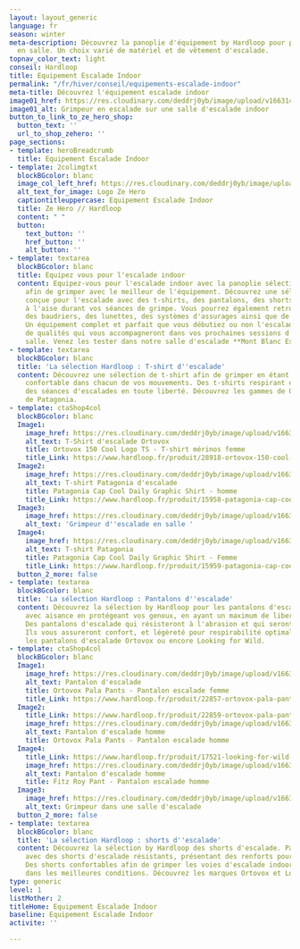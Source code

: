 ```yaml
---
layout: layout_generic
language: fr
season: winter
meta-description: Découvrez la panoplie d'équipement by Hardloop pour pratiquez l'escalade
  en salle. Un choix varié de matériel et de vêtement d'escalade.
topnav_color_text: light
conseil: Hardloop
title: Equipement Escalade Indoor
permalink: "/fr/hiver/conseil/equipements-escalade-indoor"
meta-title: Découvrez l'équipement escalade indoor
image01_href: https://res.cloudinary.com/deddrj0yb/image/upload/v1663140695/website/Hardloop/rahadiansyah-3yusFdVTtQ8-unsplash.jpg
image01_alt: Grimpeur en escalade sur une salle d'escalade indoor
button_to_link_to_ze_hero_shop:
  button_text: ''
  url_to_shop_zehero: ''
page_sections:
- template: heroBreadcrumb
  title: Equipement Escalade Indoor
- template: 2colimgtxt
  blockBGcolor: blanc
  image_col_left_href: https://res.cloudinary.com/deddrj0yb/image/upload/v1640094644/website/logo/Sur%20fond%20clair/logo-ze-hero-horizontal_4_a3dhvk.png
  alt_text_for_image: Logo Ze Hero
  captiontitleuppercase: Equipement Escalade Indoor
  title: Ze Hero // Hardloop
  content: " "
  button:
    text_button: ''
    href_button: ''
    alt_button: ''
- template: textarea
  blockBGcolor: blanc
  title: Equipez vous pour l'escalade indoor
  content: Equipez-vous pour l'escalade indoor avec la panoplie sélectionnez par [**Hardloop**](https://www.hardloop.fr/),
    afin de grimper avec le meilleur de l'équipement. Découvrez une sélection de vêtement
    conçue pour l'escalade avec des t-shirts, des pantalons, des shorts afin d'être
    à l'aise durant vos séances de grimpe. Vous pourrez également retrouver des chaussons,
    des baudriers, des lunettes, des systèmes d'assurages ainsi que de la magnésie.
    Un équipement complet et parfait que vous débutiez ou non l'escalade. Des produits
    de qualités qui vous accompagneront dans vos prochaines sessions d'escalade en
    salle. Venez les tester dans notre salle d'escalade **Mont Blanc Escalade**.
- template: textarea
  blockBGcolor: blanc
  title: 'La sélection Hardloop : T-shirt d''escalade'
  content: Découvrez une sélection de t-shirt afin de grimper en étant à l'aise et
    confortable dans chacun de vos mouvements. Des t-shirts respirant et légers pour
    des séances d'escalades en toute liberté. Découvrez les gammes de Orthovox et
    de Patagonia.
- template: ctaShop4col
  blockBGcolor: blanc
  Image1:
    image_href: https://res.cloudinary.com/deddrj0yb/image/upload/v1663140606/website/Hardloop/ortovox-150-cool-logo-ts-t-shirt-en-laine-merinos-homme.jpg
    alt_text: T-Shirt d'escalade Ortovox
    title: Ortovox 150 Cool Logo TS - T-shirt mérinos femme
    title_Link: https://www.hardloop.fr/produit/28918-ortovox-150-cool-logo-ts-t-shirt-en-laine-merinos-femme?id_product_attribute=365846&amp;utm_source=R%C3%A9servation+aventures&amp;utm_medium=Backlinks&amp;utm_campaign=Ze+Hero
  Image2:
    image_href: https://res.cloudinary.com/deddrj0yb/image/upload/v1663140607/website/Hardloop/patagonia-cap-cool-daily-graphic-shirt-t-shirt-homme.jpg
    alt_text: T-shirt Patagonia d'escalade
    title: Patagonia Cap Cool Daily Graphic Shirt - homme
    title_Link: https://www.hardloop.fr/produit/15958-patagonia-cap-cool-daily-graphic-shirt-t-shirt-homme?id_product_attribute=440586&amp;utm_source=R%C3%A9servation+aventures&amp;utm_medium=Backlinks&amp;utm_campaign=Ze+Hero
  Image3:
    image_href: https://res.cloudinary.com/deddrj0yb/image/upload/v1663140666/website/Hardloop/bastien-plu-Ef_RU9j5a38-unsplash.jpg
    alt_text: 'Grimpeur d''escalade en salle '
  Image4:
    image_href: https://res.cloudinary.com/deddrj0yb/image/upload/v1663140607/website/Hardloop/patagonia-cap-cool-daily-graphic-shirt-t-shirt-femme.jpg
    alt_text: T-shirt Patagonia
    title: Patagonia Cap Cool Daily Graphic Shirt - Femme
    title_Link: https://www.hardloop.fr/produit/15959-patagonia-cap-cool-daily-graphic-shirt-t-shirt-femme?utm_source=R%C3%A9servation+aventures&amp%3Butm_medium=Backlinks&amp%3Butm_campaign=Ze+Hero
  button_2_more: false
- template: textarea
  blockBGcolor: blanc
  title: 'La sélection Hardloop : Pantalons d''escalade'
  content: Découvrez la sélection by Hardloop pour les pantalons d'escalade. Grimpez
    avec aisance en protégeant vos genoux, en ayant un maximum de liberté de mouvement.
    Des pantalons d'escalade qui résisteront à l'abrasion et qui seront robustes.
    Ils vous assureront confort, et légèreté pour respirabilité optimale. Découvrez
    les pantalons d'escalade Ortovox ou encore Looking for Wild.
- template: ctaShop4col
  blockBGcolor: blanc
  Image1:
    image_href: https://res.cloudinary.com/deddrj0yb/image/upload/v1663147337/website/Hardloop/ortovox-pala-pants-pantalon-escalade-femme.jpg
    alt_text: Pantalon d'escalade
    title: Ortovox Pala Pants - Pantalon escalade femme
    title_Link: https://www.hardloop.fr/produit/22857-ortovox-pala-pants-pantalon-escalade-femme?id_product_attribute=455753
  Image2:
    title_Link: https://www.hardloop.fr/produit/22859-ortovox-pala-pants-pantalon-escalade-homme?id_product_attribute=455760&amp;utm_source=R%C3%A9servation+aventures&amp;utm_medium=Backlinks&amp;utm_campaign=Ze+Hero
    image_href: https://res.cloudinary.com/deddrj0yb/image/upload/v1663147338/website/Hardloop/ortovox-pala-pants-pantalon-escalade-homme.jpg
    alt_text: Pantalon d'escalade homme
    title: Ortovox Pala Pants - Pantalon escalade homme
  Image4:
    title_Link: https://www.hardloop.fr/produit/17521-looking-for-wild-fitz-roy-pant-pantalon-escalade-homme?id_product_attribute=452854&amp;utm_source=R%C3%A9servation+aventures&amp;utm_medium=Backlinks&amp;utm_campaign=Ze+Hero
    image_href: https://res.cloudinary.com/deddrj0yb/image/upload/v1663147338/website/Hardloop/looking-for-wild-fitz-roy-pant-pantalon-escalade-homme.jpg
    alt_text: Pantalon d'escalade homme
    title: Fitz Roy Pant - Pantalon escalade homme
  Image3:
    image_href: https://res.cloudinary.com/deddrj0yb/image/upload/v1663147335/website/Hardloop/bastien-plu-5dEIkO7a1ko-unsplash.jpg
    alt_text: Grimpeur dans une salle d'escalade
  button_2_more: false
- template: textarea
  blockBGcolor: blanc
  title: 'La sélection Hardloop : shorts d''escalade'
  content: Découvrez la sélection by Hardloop des shorts d'escalade. Partez grimper
    avec des shorts d'escalade résistants, présentant des renforts pour plus de robustesse.
    Des shorts confortables afin de grimper les voies d'escalade indoor ou outdoor
    dans les meilleures conditions. Découvrez les marques Ortovox et Look for Wild.
type: generic
level: 1
listMother: 2
titleHome: Equipement Escalade Indoor
baseline: Equipement Escalade Indoor
activite: ''

---
```

